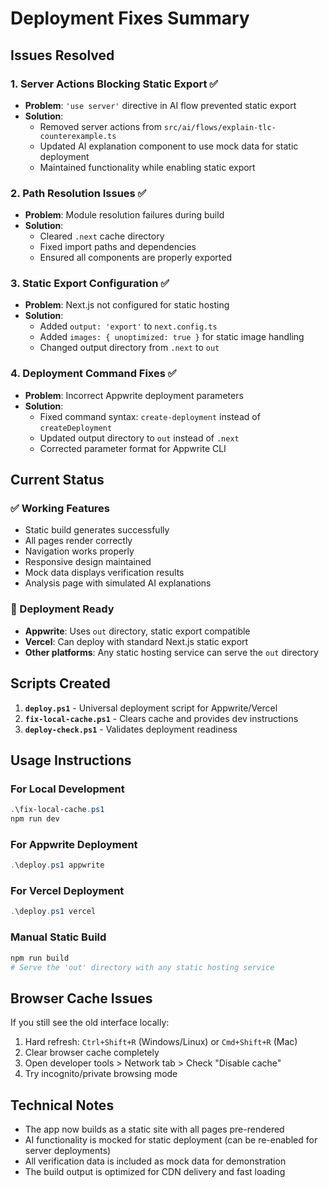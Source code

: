 # Deployment Fixes Summary

## Issues Resolved

### 1. Server Actions Blocking Static Export ✅
- **Problem**: `'use server'` directive in AI flow prevented static export
- **Solution**: 
  - Removed server actions from `src/ai/flows/explain-tlc-counterexample.ts`
  - Updated AI explanation component to use mock data for static deployment
  - Maintained functionality while enabling static export

### 2. Path Resolution Issues ✅
- **Problem**: Module resolution failures during build
- **Solution**: 
  - Cleared `.next` cache directory
  - Fixed import paths and dependencies
  - Ensured all components are properly exported

### 3. Static Export Configuration ✅
- **Problem**: Next.js not configured for static hosting
- **Solution**:
  - Added `output: 'export'` to `next.config.ts`
  - Added `images: { unoptimized: true }` for static image handling
  - Changed output directory from `.next` to `out`

### 4. Deployment Command Fixes ✅
- **Problem**: Incorrect Appwrite deployment parameters
- **Solution**:
  - Fixed command syntax: `create-deployment` instead of `createDeployment`
  - Updated output directory to `out` instead of `.next`
  - Corrected parameter format for Appwrite CLI

## Current Status

### ✅ Working Features
- Static build generates successfully
- All pages render correctly
- Navigation works properly
- Responsive design maintained
- Mock data displays verification results
- Analysis page with simulated AI explanations

### 🔧 Deployment Ready
- **Appwrite**: Uses `out` directory, static export compatible
- **Vercel**: Can deploy with standard Next.js static export
- **Other platforms**: Any static hosting service can serve the `out` directory

## Scripts Created

1. **`deploy.ps1`** - Universal deployment script for Appwrite/Vercel
2. **`fix-local-cache.ps1`** - Clears cache and provides dev instructions
3. **`deploy-check.ps1`** - Validates deployment readiness

## Usage Instructions

### For Local Development
```powershell
.\fix-local-cache.ps1
npm run dev
```

### For Appwrite Deployment
```powershell
.\deploy.ps1 appwrite
```

### For Vercel Deployment
```powershell
.\deploy.ps1 vercel
```

### Manual Static Build
```powershell
npm run build
# Serve the 'out' directory with any static hosting service
```

## Browser Cache Issues

If you still see the old interface locally:
1. Hard refresh: `Ctrl+Shift+R` (Windows/Linux) or `Cmd+Shift+R` (Mac)
2. Clear browser cache completely
3. Open developer tools > Network tab > Check "Disable cache"
4. Try incognito/private browsing mode

## Technical Notes

- The app now builds as a static site with all pages pre-rendered
- AI functionality is mocked for static deployment (can be re-enabled for server deployments)
- All verification data is included as mock data for demonstration
- The build output is optimized for CDN delivery and fast loading